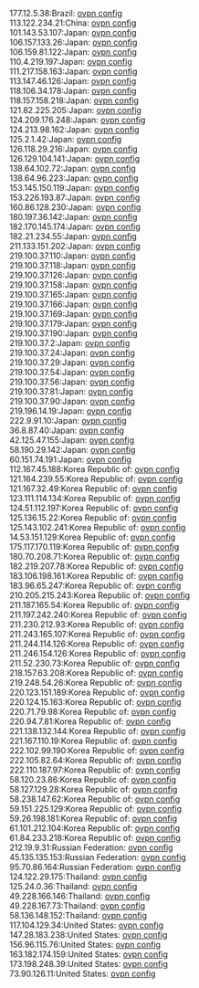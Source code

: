 177.12.5.38:Brazil: [ovpn config](vpn/177_12_5_38.ovpn)  
113.122.234.21:China: [ovpn config](vpn/113_122_234_21.ovpn)  
101.143.53.107:Japan: [ovpn config](vpn/101_143_53_107.ovpn)  
106.157.133.26:Japan: [ovpn config](vpn/106_157_133_26.ovpn)  
106.159.81.122:Japan: [ovpn config](vpn/106_159_81_122.ovpn)  
110.4.219.197:Japan: [ovpn config](vpn/110_4_219_197.ovpn)  
111.217.158.163:Japan: [ovpn config](vpn/111_217_158_163.ovpn)  
113.147.46.126:Japan: [ovpn config](vpn/113_147_46_126.ovpn)  
118.106.34.178:Japan: [ovpn config](vpn/118_106_34_178.ovpn)  
118.157.158.218:Japan: [ovpn config](vpn/118_157_158_218.ovpn)  
121.82.225.205:Japan: [ovpn config](vpn/121_82_225_205.ovpn)  
124.209.176.248:Japan: [ovpn config](vpn/124_209_176_248.ovpn)  
124.213.98.162:Japan: [ovpn config](vpn/124_213_98_162.ovpn)  
125.2.1.42:Japan: [ovpn config](vpn/125_2_1_42.ovpn)  
126.118.29.216:Japan: [ovpn config](vpn/126_118_29_216.ovpn)  
126.129.104.141:Japan: [ovpn config](vpn/126_129_104_141.ovpn)  
138.64.102.72:Japan: [ovpn config](vpn/138_64_102_72.ovpn)  
138.64.96.223:Japan: [ovpn config](vpn/138_64_96_223.ovpn)  
153.145.150.119:Japan: [ovpn config](vpn/153_145_150_119.ovpn)  
153.226.193.87:Japan: [ovpn config](vpn/153_226_193_87.ovpn)  
160.86.128.230:Japan: [ovpn config](vpn/160_86_128_230.ovpn)  
180.197.36.142:Japan: [ovpn config](vpn/180_197_36_142.ovpn)  
182.170.145.174:Japan: [ovpn config](vpn/182_170_145_174.ovpn)  
182.21.234.55:Japan: [ovpn config](vpn/182_21_234_55.ovpn)  
211.133.151.202:Japan: [ovpn config](vpn/211_133_151_202.ovpn)  
219.100.37.110:Japan: [ovpn config](vpn/219_100_37_110.ovpn)  
219.100.37.118:Japan: [ovpn config](vpn/219_100_37_118.ovpn)  
219.100.37.126:Japan: [ovpn config](vpn/219_100_37_126.ovpn)  
219.100.37.158:Japan: [ovpn config](vpn/219_100_37_158.ovpn)  
219.100.37.165:Japan: [ovpn config](vpn/219_100_37_165.ovpn)  
219.100.37.166:Japan: [ovpn config](vpn/219_100_37_166.ovpn)  
219.100.37.169:Japan: [ovpn config](vpn/219_100_37_169.ovpn)  
219.100.37.179:Japan: [ovpn config](vpn/219_100_37_179.ovpn)  
219.100.37.190:Japan: [ovpn config](vpn/219_100_37_190.ovpn)  
219.100.37.2:Japan: [ovpn config](vpn/219_100_37_2.ovpn)  
219.100.37.24:Japan: [ovpn config](vpn/219_100_37_24.ovpn)  
219.100.37.29:Japan: [ovpn config](vpn/219_100_37_29.ovpn)  
219.100.37.54:Japan: [ovpn config](vpn/219_100_37_54.ovpn)  
219.100.37.56:Japan: [ovpn config](vpn/219_100_37_56.ovpn)  
219.100.37.81:Japan: [ovpn config](vpn/219_100_37_81.ovpn)  
219.100.37.90:Japan: [ovpn config](vpn/219_100_37_90.ovpn)  
219.196.14.19:Japan: [ovpn config](vpn/219_196_14_19.ovpn)  
222.9.91.10:Japan: [ovpn config](vpn/222_9_91_10.ovpn)  
36.8.87.40:Japan: [ovpn config](vpn/36_8_87_40.ovpn)  
42.125.47.155:Japan: [ovpn config](vpn/42_125_47_155.ovpn)  
58.190.29.142:Japan: [ovpn config](vpn/58_190_29_142.ovpn)  
60.151.74.191:Japan: [ovpn config](vpn/60_151_74_191.ovpn)  
112.167.45.188:Korea Republic of: [ovpn config](vpn/112_167_45_188.ovpn)  
121.164.239.55:Korea Republic of: [ovpn config](vpn/121_164_239_55.ovpn)  
121.167.32.49:Korea Republic of: [ovpn config](vpn/121_167_32_49.ovpn)  
123.111.114.134:Korea Republic of: [ovpn config](vpn/123_111_114_134.ovpn)  
124.51.112.197:Korea Republic of: [ovpn config](vpn/124_51_112_197.ovpn)  
125.136.15.22:Korea Republic of: [ovpn config](vpn/125_136_15_22.ovpn)  
125.143.102.241:Korea Republic of: [ovpn config](vpn/125_143_102_241.ovpn)  
14.53.151.129:Korea Republic of: [ovpn config](vpn/14_53_151_129.ovpn)  
175.117.170.119:Korea Republic of: [ovpn config](vpn/175_117_170_119.ovpn)  
180.70.208.71:Korea Republic of: [ovpn config](vpn/180_70_208_71.ovpn)  
182.219.207.78:Korea Republic of: [ovpn config](vpn/182_219_207_78.ovpn)  
183.106.198.161:Korea Republic of: [ovpn config](vpn/183_106_198_161.ovpn)  
183.96.65.247:Korea Republic of: [ovpn config](vpn/183_96_65_247.ovpn)  
210.205.215.243:Korea Republic of: [ovpn config](vpn/210_205_215_243.ovpn)  
211.187.165.54:Korea Republic of: [ovpn config](vpn/211_187_165_54.ovpn)  
211.197.242.240:Korea Republic of: [ovpn config](vpn/211_197_242_240.ovpn)  
211.230.212.93:Korea Republic of: [ovpn config](vpn/211_230_212_93.ovpn)  
211.243.165.107:Korea Republic of: [ovpn config](vpn/211_243_165_107.ovpn)  
211.244.114.126:Korea Republic of: [ovpn config](vpn/211_244_114_126.ovpn)  
211.246.154.126:Korea Republic of: [ovpn config](vpn/211_246_154_126.ovpn)  
211.52.230.73:Korea Republic of: [ovpn config](vpn/211_52_230_73.ovpn)  
218.157.63.208:Korea Republic of: [ovpn config](vpn/218_157_63_208.ovpn)  
219.248.54.26:Korea Republic of: [ovpn config](vpn/219_248_54_26.ovpn)  
220.123.151.189:Korea Republic of: [ovpn config](vpn/220_123_151_189.ovpn)  
220.124.15.163:Korea Republic of: [ovpn config](vpn/220_124_15_163.ovpn)  
220.71.79.98:Korea Republic of: [ovpn config](vpn/220_71_79_98.ovpn)  
220.94.7.81:Korea Republic of: [ovpn config](vpn/220_94_7_81.ovpn)  
221.138.132.144:Korea Republic of: [ovpn config](vpn/221_138_132_144.ovpn)  
221.167.110.19:Korea Republic of: [ovpn config](vpn/221_167_110_19.ovpn)  
222.102.99.190:Korea Republic of: [ovpn config](vpn/222_102_99_190.ovpn)  
222.105.82.64:Korea Republic of: [ovpn config](vpn/222_105_82_64.ovpn)  
222.110.187.97:Korea Republic of: [ovpn config](vpn/222_110_187_97.ovpn)  
58.120.23.86:Korea Republic of: [ovpn config](vpn/58_120_23_86.ovpn)  
58.127.129.28:Korea Republic of: [ovpn config](vpn/58_127_129_28.ovpn)  
58.238.147.62:Korea Republic of: [ovpn config](vpn/58_238_147_62.ovpn)  
59.151.225.129:Korea Republic of: [ovpn config](vpn/59_151_225_129.ovpn)  
59.26.198.181:Korea Republic of: [ovpn config](vpn/59_26_198_181.ovpn)  
61.101.212.104:Korea Republic of: [ovpn config](vpn/61_101_212_104.ovpn)  
61.84.233.218:Korea Republic of: [ovpn config](vpn/61_84_233_218.ovpn)  
212.19.9.31:Russian Federation: [ovpn config](vpn/212_19_9_31.ovpn)  
45.135.135.153:Russian Federation: [ovpn config](vpn/45_135_135_153.ovpn)  
95.70.86.164:Russian Federation: [ovpn config](vpn/95_70_86_164.ovpn)  
124.122.29.175:Thailand: [ovpn config](vpn/124_122_29_175.ovpn)  
125.24.0.36:Thailand: [ovpn config](vpn/125_24_0_36.ovpn)  
49.228.166.146:Thailand: [ovpn config](vpn/49_228_166_146.ovpn)  
49.228.167.73:Thailand: [ovpn config](vpn/49_228_167_73.ovpn)  
58.136.148.152:Thailand: [ovpn config](vpn/58_136_148_152.ovpn)  
117.104.129.34:United States: [ovpn config](vpn/117_104_129_34.ovpn)  
147.28.183.238:United States: [ovpn config](vpn/147_28_183_238.ovpn)  
156.96.115.76:United States: [ovpn config](vpn/156_96_115_76.ovpn)  
163.182.174.159:United States: [ovpn config](vpn/163_182_174_159.ovpn)  
173.198.248.39:United States: [ovpn config](vpn/173_198_248_39.ovpn)  
73.90.126.11:United States: [ovpn config](vpn/73_90_126_11.ovpn)  
